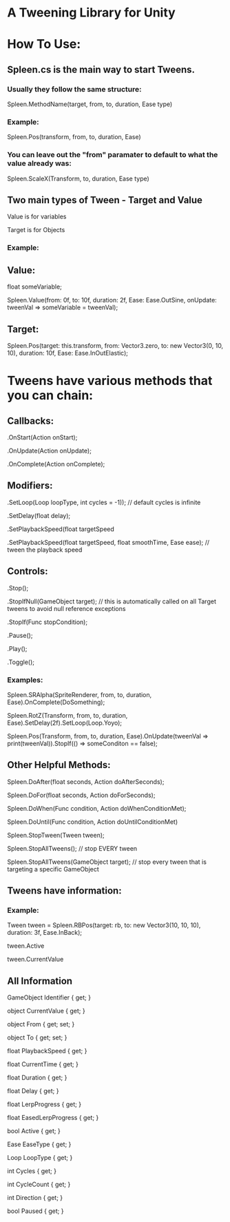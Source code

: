 # A Tweening Library for Unity

# How To Use:

## Spleen.cs is the main way to start Tweens.

### Usually they follow the same structure:

Spleen.MethodName(target, from, to, duration, Ease type)

### Example:

Spleen.Pos(transform, from, to, duration, Ease)

### You can leave out the "from" paramater to default to what the value already was:

Spleen.ScaleX(Transform, to, duration, Ease type)


## Two main types of Tween - Target and Value

Value is for variables

Target is for Objects

### Example:

## Value: 

float someVariable;

Spleen.Value(from: 0f, to: 10f, duration: 2f, Ease: Ease.OutSine, onUpdate: tweenVal => someVariable = tweenVal);


## Target:

Spleen.Pos(target: this.transform, from: Vector3.zero, to: new Vector3(0, 10, 10), duration: 10f, Ease: Ease.InOutElastic);


# Tweens have various methods that you can chain:

## Callbacks:

.OnStart(Action onStart);

.OnUpdate(Action<T> onUpdate);

.OnComplete(Action onComplete);


## Modifiers:

.SetLoop(Loop loopType, int cycles = -1)); // default cycles is infinite

.SetDelay(float delay);

.SetPlaybackSpeed(float targetSpeed

.SetPlaybackSpeed(float targetSpeed, float smoothTime, Ease ease); // tween the playback speed


## Controls:

.Stop();

.StopIfNull(GameObject target); // this is automatically called on all Target tweens to avoid null reference exceptions

.StopIf(Func<bool> stopCondition);

.Pause();

.Play();

.Toggle();


### Examples:

Spleen.SRAlpha(SpriteRenderer, from, to, duration, Ease).OnComplete(DoSomething);

Spleen.RotZ(Transform, from, to, duration, Ease).SetDelay(2f).SetLoop(Loop.Yoyo);

Spleen.Pos(Transform, from, to, duration, Ease).OnUpdate(tweenVal => print(tweenVal)).StopIf(() => someConditon == false);


## Other Helpful Methods:

Spleen.DoAfter(float seconds, Action doAfterSeconds);

Spleen.DoFor(float seconds, Action doForSeconds);

Spleen.DoWhen(Func<bool> condition, Action doWhenConditionMet);

Spleen.DoUntil(Func<bool> condition, Action doUntilConditionMet)


Spleen.StopTween(Tween tween);

Spleen.StopAllTweens(); // stop EVERY tween

Spleen.StopAllTweens(GameObject target); // stop every tween that is targeting a specific GameObject

## Tweens have information:

### Example:

Tween tween = Spleen.RBPos(target: rb, to: new Vector3(10, 10, 10), duration: 3f, Ease.InBack);

tween.Active

tween.CurrentValue

## All Information

GameObject Identifier { get; }

object CurrentValue { get; }

object From { get; set; }

object To { get; set; }

float PlaybackSpeed { get; }

float CurrentTime { get; } 

float Duration { get; }

float Delay { get; }

float LerpProgress { get; }

float EasedLerpProgress { get; }

bool Active { get; }

Ease EaseType { get; }

Loop LoopType { get; }

int Cycles { get; }

int CycleCount { get; }

int Direction { get; }

bool Paused { get; }





